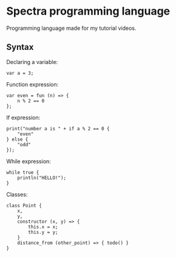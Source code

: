 # Spectra programming language

Programming language made for my tutorial videos.

## Syntax

Declaring a variable:

```
var a = 3;
```

Function expression:

```
var even = fun (n) => {
	n % 2 == 0
};
```

If expression:

```
print("number a is " + if a % 2 == 0 {
	"even"
} else {
	"odd"
});
```

While expression:

```
while true {
	println("HELLO!");
}
```

Classes:

```
class Point {
	x, 
	y,
	constructor (x, y) => {
		this.x = x;
		this.y = y;
	}
	distance_from (other_point) => { todo() }
}
```

